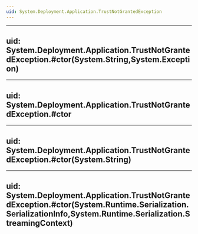 ```yaml
---
uid: System.Deployment.Application.TrustNotGrantedException
---
```


---
uid: System.Deployment.Application.TrustNotGrantedException.#ctor(System.String,System.Exception)
---

---
uid: System.Deployment.Application.TrustNotGrantedException.#ctor
---

---
uid: System.Deployment.Application.TrustNotGrantedException.#ctor(System.String)
---

---
uid: System.Deployment.Application.TrustNotGrantedException.#ctor(System.Runtime.Serialization.SerializationInfo,System.Runtime.Serialization.StreamingContext)
---
